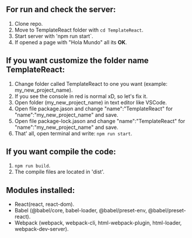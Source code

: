 ## For run and check the server:
1. Clone repo.
2. Move to TemplateReact folder with `cd TemplateReact`.
3. Start server with 'npm run start`.
4. If opened a page with "Hola Mundo" all its **OK**.


## If you want customize the folder name TemplateReact:
1. Change folder called TemplateReact to one you want (example: my_new_project_name).
2. If you see the console in red is normal xD, so let's fix it.
3. Open folder (my_new_project_name) in text editor like VSCode.
4. Open file package.jason and change "name":"TemplateReact" for "name":"my_new_project_name" and save.
5. Open file package-lock.jason and change "name":"TemplateReact" for "name":"my_new_project_name" and save.
6. That' all, open terminal and write: `npm run start`.

## If you want compile the code:
1. `npm run build`.
2. The compile files are located in 'dist'.


## Modules installed:
- React(react, react-dom).
- Babel (@babel/core, babel-loader, @babel/preset-env, @babel/preset-react).
- Webpack (webpack, webpack-cli, html-webpack-plugin, html-loader, webpack-dev-server).

